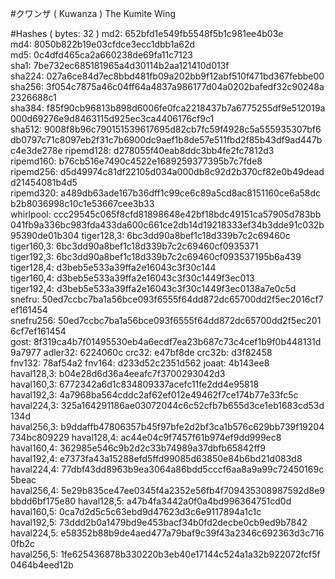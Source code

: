 #クワンザ ( Kuwanza )
The Kumite Wing

#Hashes ( bytes: 32 )
md2: 652bfd1e549fb5548f5b1c981ee4b03e
md4: 8050b822b19e03cfdce3ecc1dbb1a62d
md5: 0c4dfd465ca2a660238de69fa11c7123
sha1: 7be732ec685181965a4d30114b2aa121410d013f
sha224: 027a6ce84d7ec8bbd481fb09a202bb9f12abf510f471bd367febbe00
sha256: 3f054c7875a46c04ff64a4837a986177d04a0202bafedf32c90248a2326688c1
sha384: f85f90cb96813b898d6006fe0fca2218437b7a6775255df9e512019a000d69276e9d8463115d925ec3ca4406176cf9c1
sha512: 9008f8b96c790151539617695d82cb7fc59f4928c5a555935307bf6db0797c71c8097eb2f31c7b6900dc9aef1b8de57e511fbd2f85b43df9ad447bc4e3de278e
ripemd128: d278055f40eab8ddc3bb4fe2fc7812d3
ripemd160: b76cb516e7490c4522e1689259377395b7c7fde8
ripemd256: d5d49974c81df22105d034a000db8c92d2b370cf82e0b49deadd21454081b4d5
ripemd320: a489db63ade167b36dff1c99ce6c89a5cd8ac8151160ce6a58dcb2b8036998c10c1e53667cee3b33
whirlpool: ccc29545c065f8cfd81898648e42bf18bdc49151ca57905d783bb041fb9a336bc983fda433da600c661ce2db14d19218333ef34b3dde91c032b95390de01b304
tiger128,3: 6bc3dd90a8bef1c18d339b7c2c69460c
tiger160,3: 6bc3dd90a8bef1c18d339b7c2c69460cf0935371
tiger192,3: 6bc3dd90a8bef1c18d339b7c2c69460cf093537195b6a439
tiger128,4: d3beb5e533a39ffa2e16043c3f30c144
tiger160,4: d3beb5e533a39ffa2e16043c3f30c1449f3ec013
tiger192,4: d3beb5e533a39ffa2e16043c3f30c1449f3ec0138a7e0c5d
snefru: 50ed7ccbc7ba1a56bce093f6555f64dd872dc65700dd2f5ec2016cf7ef161454
snefru256: 50ed7ccbc7ba1a56bce093f6555f64dd872dc65700dd2f5ec2016cf7ef161454
gost: 8f319ca4b7f01495530eb4a6ecdf7ea23b687c73c4cef1b9f0b448131d9a7977
adler32: 6224060c
crc32: e47bf8de
crc32b: d3f82458
fnv132: 78af54a2
fnv164: d233d52c2351d562
joaat: 4b143ee8
haval128,3: b04e28d6d36a4eeafc7f3700293042d3
haval160,3: 6772342a6d1c834809337acefc11fe2dd4e95818
haval192,3: 4a7968ba564cddc2af62ef012e49462f7ce174b77e33fc5c
haval224,3: 325a164291186ae03072044c6c52cfb7b655d3ce1eb1683cd53d134d
haval256,3: b9ddaffb47806357b45f97bfe2d2bf3ca1b576c629bb739f19204734bc809229
haval128,4: ac44e04c9f7457f61b974ef9dd999ec8
haval160,4: 362985e546c9b2d2c33b74989a37dbfb65842ff9
haval192,4: e7373fa43a15288efd5ffd99085d63850e84b6bd21d083d8
haval224,4: 77dbf43dd8963b9ea3064a86bdd5cccf6aa8a9a99c72450169c5beac
haval256,4: 5e29b835ce47ee0345f4a2352e56fb4f709435308987592d8e9bbdd6bf175e80
haval128,5: a47b4fa3442a0f0a4bd996364751cd0d
haval160,5: 0ca7d2d5c5c63ebd9d47623d3c6e9117894a1c1c
haval192,5: 73ddd2b0a1479bd9e453bacf34b0fd2decbe0cb9ed9b7842
haval224,5: e58352b88b9de4aed477a79baf9c39f43a2346c692363d3c7160fb2c
haval256,5: 1fe625436878b330220b3eb40e17144c524a1a32b922072fcf5f0464b4eed12b
